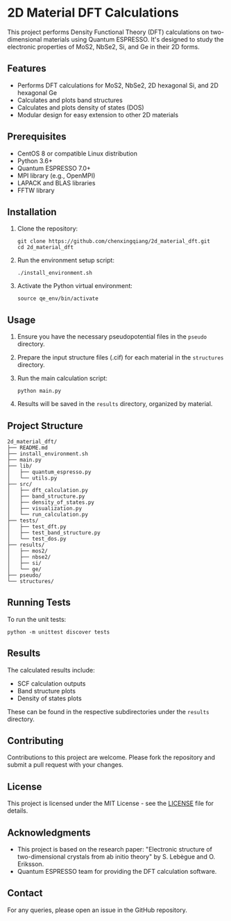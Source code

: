 # 2D Material DFT Calculations

This project performs Density Functional Theory (DFT) calculations on two-dimensional materials using Quantum ESPRESSO. It's designed to study the electronic properties of MoS2, NbSe2, Si, and Ge in their 2D forms.

## Features

- Performs DFT calculations for MoS2, NbSe2, 2D hexagonal Si, and 2D hexagonal Ge
- Calculates and plots band structures
- Calculates and plots density of states (DOS)
- Modular design for easy extension to other 2D materials

## Prerequisites

- CentOS 8 or compatible Linux distribution
- Python 3.6+
- Quantum ESPRESSO 7.0+
- MPI library (e.g., OpenMPI)
- LAPACK and BLAS libraries
- FFTW library

## Installation

1. Clone the repository:
   ```
   git clone https://github.com/chenxingqiang/2d_material_dft.git
   cd 2d_material_dft
   ```

2. Run the environment setup script:
   ```
   ./install_environment.sh
   ```

3. Activate the Python virtual environment:
   ```
   source qe_env/bin/activate
   ```

## Usage

1. Ensure you have the necessary pseudopotential files in the `pseudo` directory.

2. Prepare the input structure files (.cif) for each material in the `structures` directory.

3. Run the main calculation script:
   ```
   python main.py
   ```

4. Results will be saved in the `results` directory, organized by material.

## Project Structure

```
2d_material_dft/
├── README.md
├── install_environment.sh
├── main.py
├── lib/
│   ├── quantum_espresso.py
│   └── utils.py
├── src/
│   ├── dft_calculation.py
│   ├── band_structure.py
│   ├── density_of_states.py
│   ├── visualization.py
│   └── run_calculation.py
├── tests/
│   ├── test_dft.py
│   ├── test_band_structure.py
│   └── test_dos.py
├── results/
│   ├── mos2/
│   ├── nbse2/
│   ├── si/
│   └── ge/
├── pseudo/
└── structures/
```

## Running Tests

To run the unit tests:

```
python -m unittest discover tests
```

## Results

The calculated results include:
- SCF calculation outputs
- Band structure plots
- Density of states plots

These can be found in the respective subdirectories under the `results` directory.

## Contributing

Contributions to this project are welcome. Please fork the repository and submit a pull request with your changes.

## License

This project is licensed under the MIT License - see the [LICENSE](LICENSE) file for details.

## Acknowledgments

- This project is based on the research paper: "Electronic structure of two-dimensional crystals from ab initio theory" by S. Lebègue and O. Eriksson.
- Quantum ESPRESSO team for providing the DFT calculation software.

## Contact

For any queries, please open an issue in the GitHub repository.